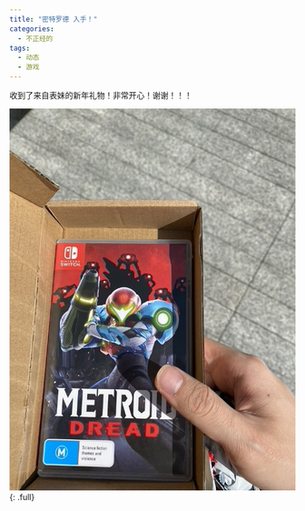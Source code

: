 ```yaml
---
title: "密特罗德 入手！"
categories:
  - 不正经的
tags:
  - 动态
  - 游戏
---
```


收到了来自表妹的新年礼物！非常开心！谢谢！！！

![full](/assets/images/metroid_gift.jpeg)
{: .full}